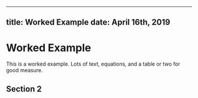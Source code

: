 -----
title:   Worked Example
date:  April 16th, 2019
-----

# Worked Example
This is a worked example.  Lots of text, equations, and a table or two for good measure.

## Section 2